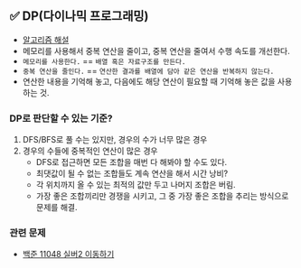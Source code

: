## ✅ DP(다이나믹 프로그래밍)

- [알고리즘 해설](https://youtu.be/0bqfTzpWySY?si=ehYQ4gHf638xmgBv)
- 메모리를 사용해서 중복 연산을 줄이고, 중복 연산을 줄여서 수행 속도를 개선한다.
- `메모리를 사용한다.` == `배열 혹은 자료구조를 만든다.`
- `중복 연산을 줄인다.` == `연산한 결과를 배열에 담아 같은 연산을 반복하지 않는다.`
- 연산한 내용을 기억해 놓고, 다음에도 해당 연산이 필요할 때 기억해 놓은 값을 사용하는 것.

### DP로 판단할 수 있는 기준?

1. DFS/BFS로 풀 수는 있지만, 경우의 수가 너무 많은 경우
2. 경우의 수들에 중복적인 연산이 많은 경우
   - DFS로 접근하면 모든 조합을 매번 다 해봐야 할 수도 있다.
   - 최댓값이 될 수 없는 조합들도 계속 연산을 해서 시간 낭비?
   - 각 위치까지 올 수 있는 최적의 값만 두고 나머지 조합은 버림.
   - 가장 좋은 조합끼리만 경쟁을 시키고, 그 중 가장 좋은 조합을 추리는 방식으로 문제를 해결.

### 관련 문제

- [백준 11048 실버2 이동하기](https://www.acmicpc.net/problem/11048)